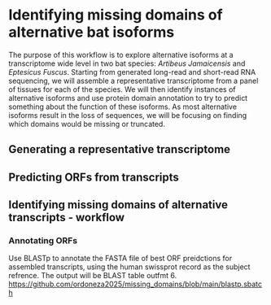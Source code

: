 # Identifying missing domains of alternative bat isoforms 
The purpose of this workflow is to explore alternative isoforms at a transcriptome wide level in two bat species: *Artibeus Jamaicensis* and *Eptesicus Fuscus*. Starting from generated long-read and short-read RNA sequencing, we will assemble a representative transcriptome from a panel of tissues for each of the species. We will then identify instances of alternative isoforms and use protein domain annotation to try to predict something about the function of these isoforms. As most alternative isoforms result in the loss of sequences, we will be focusing on finding which domains would be missing or truncated.    
## Generating a representative transcriptome
## Predicting ORFs from transcripts
## Identifying missing domains of alternative transcripts - workflow
### Annotating ORFs

Use BLASTp to annotate the FASTA file of best ORF preidctions for assembled transcripts, using the human swissprot record as the subject refrence. The output will be BLAST table outfmt 6. 
https://github.com/ordoneza2025/missing_domains/blob/main/blastp.sbatch
